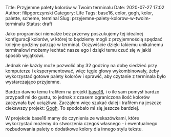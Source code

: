 Title: Przyjemne palety kolorów w Twoim terminalu
Date: 2020-07-27 17:02
Author: filipgorczynski
Category: Life
Tags: base16, color, gogh, kolor, palette, scheme, terminal
Slug: przyjemne-palety-kolorow-w-twoim-terminalu
Status: draft

Jako programiści niemalże bez przerwy poszukujemy tej idealnej konfiguracji kolorów, w której to będziemy mogli z przyjemnością spędzać kolejne godziny patrząc w terminal. Oczywiście dzięki takiemu unikalnemu terminalowi możemy łechtać nasze ego i dzięki temu czuć się w jakiś sposób wyjątkowi.

Jednak nie każdy może pozwolić aby 32 godziny na dobę siedzieć przy komputerze i eksperymentować, więc tęgie głowy wykombinowały, żeby wykorzystać gotowe palety kolorów i sprawić, aby czytanie z terminala było wystarczająco przyjemne. 

Bardzo dawno temu trafiłem na projekt [base16](http://chriskempson.com/projects/base16/), i o ile sam pomysł bardzo przypadł mi do gustu, to jednak z czasem ograniczona ilość kolorów zaczynała być uciążliwa. Zacząłem więc szukać dalej i trafiłem na jeszcze ciekawszy projekt: [Gogh](http://mayccoll.github.io/Gogh/). To spodobało mi się jeszcze bardziej.

W projekcie base16 mamy do czynienia ze wskazówkami, które wykorzystać możemy do stworzenia czegoś własnego - i ewentualnego rozbudowania palety o dodatkowe kolory dla innego stylu tekstu.
